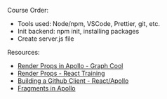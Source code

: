 Course Order:

* Tools used: Node/npm, VSCode, Prettier, git, etc.
* Init backend: npm init, installing packages
* Create server.js file

Resources:

* [Render Props in Apollo - Graph Cool](https://blog.graph.cool/tutorial-render-props-in-react-apollo-2-1-199e9e2bd01e)
* [Render Props - React Training](https://cdb.reacttraining.com/use-a-render-prop-50de598f11ce)
* [Building a Github Client - React/Apollo](https://www.graphql.college/building-a-github-client-with-react-apollo/)
* [Fragments in Apollo](https://www.apollographql.com/docs/react/advanced/fragments.html)